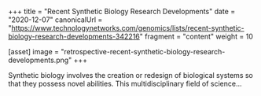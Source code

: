 +++
title = "Recent Synthetic Biology Research Developments"
date = "2020-12-07"
canonicalUrl = "https://www.technologynetworks.com/genomics/lists/recent-synthetic-biology-research-developments-342216"
fragment = "content"
weight = 10

[asset]
    image = "retrospective-recent-synthetic-biology-research-developments.png"
+++

Synthetic biology involves the creation or redesign of biological systems 
so that they possess novel abilities. This multidisciplinary field of 
science...
